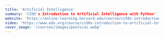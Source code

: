 ```yaml
---
title: 'Artificial Intelligence'
summary: 'CS50's Introduction to Artificial Intelligence with Python'
website: 'https://online-learning.harvard.edu/course/cs50s-introduction-artificial-intelligence-python'
video: 'https://www.edx.org/course/cs50s-introduction-to-artificial-intelligence-with-python'
cover_image: '/courses/images/posts/ai.webp'
---
```

